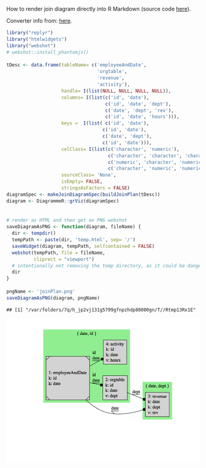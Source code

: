 How to render join diagram directly into R Markdown (source code [here](https://github.com/WinVector/replyr/blob/master/extras/graphViz.Rmd)).

Converter info from: [here](https://stackoverflow.com/questions/31336898/how-to-save-leaflet-in-r-map-as-png-or-jpg-file).

``` r
library("replyr")
library("htmlwidgets")
library("webshot")
# webshot::install_phantomjs()

tDesc <- data.frame(tableName= c('employeeAndDate',
                                 'orgtable',
                                 'revenue',
                                 'activity'),
                    handle= I(list(NULL, NULL, NULL, NULL)),
                    columns= I(list(c('id', 'date'),
                                    c('id', 'date', 'dept'),
                                    c('date', 'dept', 'rev'),
                                    c('id', 'date', 'hours'))),
                    keys =  I(list( c('id', 'date'),
                                   c('id', 'date'),
                                   c('date', 'dept'),
                                   c('id', 'date'))),
                    colClass= I(list(c('character', 'numeric'),
                                     c('character', 'character', 'character'),
                                     c('numeric', 'character', 'numeric'),
                                     c('character', 'numeric', 'numeric'))),
                    sourceClass= 'None',
                    isEmpty= FALSE,
                    stringsAsFactors = FALSE)
diagramSpec <- makeJoinDiagramSpec(buildJoinPlan(tDesc))
diagram <- DiagrammeR::grViz(diagramSpec)


# render as HTML and then get an PNG webshot
saveDiagramAsPNG <- function(diagram, fileName) {
  dir <- tempdir()
  tempPath <- paste(dir, 'temp.html', sep= '/')
  saveWidget(diagram, tempPath, selfcontained = FALSE)
  webshot(tempPath, file = fileName,
          cliprect = "viewport")
  # intentionally not removing the temp directory, as it could be dangerous
  dir
}

pngName <- 'joinPlan.png'
saveDiagramAsPNG(diagram, pngName)
```

    ## [1] "/var/folders/7q/h_jp2vj131g5799gfnpzhdp80000gn/T//Rtmp13Rx1E"

<img src="joinPlan.png" width="600">
